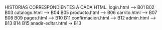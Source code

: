 HISTORIAS CORRESPONDIENTES A CADA HTML.
login.html --> B01 B02 B03
catalogo.html --> B04 B05 
producto.html --> B06
carrito.html --> B07 B08 B09
pagos.html --> B10 B11
confirmacion.html --> B12
admin.html --> B13 B14 B15
anadir-editar.html -> B13
